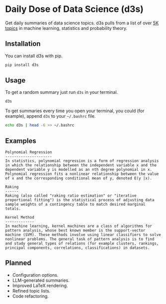 # Daily Dose of Data Science (d3s)

Get daily summaries of data science topics. d3s pulls from a list of over [5K topics](https://github.com/oelin/d3s-topics) in machine learning, statistics and probability theory. 


## Installation

You can install d3s with pip.

```sh
pip install d3s
```


## Usage

To get a random summary just run `d3s` in your terminal.

```sh
d3s
```

To get summaries every time you open your terminal, you could (for example), append `d3s` to your `~/.bashrc` file.

```sh
echo d3s | head -6 >> ~/.bashrc
```


## Examples

```
Polynomial Regression
---------------------
In statistics, polynomial regression is a form of regression analysis
in which the relationship between the independent variable x and the
dependent variable y is modelled as an nth degree polynomial in x.
Polynomial regression fits a nonlinear relationship between the value
of x and the corresponding conditional mean of y, denoted E(y |x).
```

```
Raking
------
Raking (also called "raking ratio estimation" or "iterative
proportional fitting") is the statistical process of adjusting data
sample weights of a contingency table to match desired marginal
totals.
```

```
Kernel Method
-------------
In machine learning, kernel machines are a class of algorithms for
pattern analysis, whose best known member is the support-vector
machine (SVM). These methods involve using linear classifiers to solve
nonlinear problems. The general task of pattern analysis is to find
and study general types of relations (for example clusters, rankings,
principal components, correlations, classifications) in datasets.
```


## Planned

* Configuration options.
* LLM-generated summaries.
* Improved LaTeX rendering.
* Refined topic lists.
* Code refactoring.

